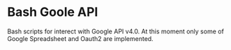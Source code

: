 # Bash Goole API

Bash scripts for interect with Google API v4.0. At this moment only some of
Google Spreadsheet and Oauth2 are implemented.
